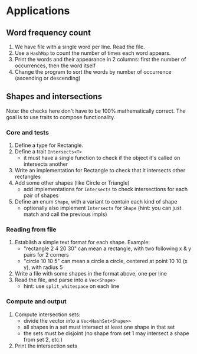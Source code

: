 # Applications

## Word frequency count

1. We have file with a single word per line. Read the file.
1. Use a `HashMap` to count the number of times each word appears.
1. Print the words and their appearance in 2 columns: first the number of occurrences, then the word itself
1. Change the program to sort the words by number of occurrence (ascending or descending)

## Shapes and intersections

Note: the checks here don't have to be 100% mathematically correct. The goal is to use traits to compose functionality.

### Core and tests

1. Define a type for Rectangle.
1. Define a trait `Intersects<T>`
    - it must have a single function to check if the object it's called on intersects another
1. Write an implementation for Rectangle to check that it intersects other rectangles
1. Add some other shapes (like Circle or Triangle)
    - add implementations for `Intersects` to check intersections for each pair of shapes
1. Define an enum `Shape`, with a variant to contain each kind of shape
    - optionally also implement `Intersects` for `Shape` (hint: you can just match and call the previous impls)

### Reading from file

1. Establish a simple text format for each shape. Example:
    - "rectangle 2 4 20 30" can mean a rectangle, with two following x & y pairs for 2 corners
    - "circle 10 10 5" can mean a circle a circle, centered at point 10 10 (x y), with radius 5
1. Write a file with some shapes in the format above, one per line
1. Read the file, and parse into a `Vec<Shape>`
    - hint: use `split_whitespace` on each line

### Compute and output

1. Compute intersection sets:
    - divide the vector into a `Vec<HashSet<Shape>>`
    - all shapes in a set must intersect at least one shape in that set
    - the sets must be disjoint (no shape from set 1 may intersect a shape from set 2, etc.)
1. Print the intersection sets
